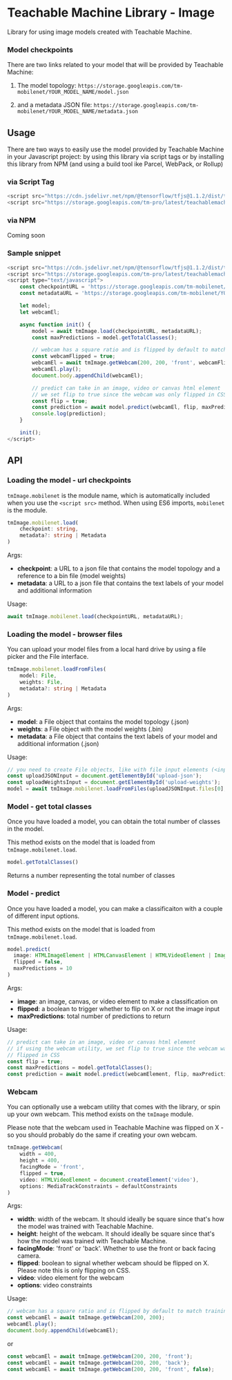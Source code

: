 # Teachable Machine Library - Image

Library for using image models created with Teachable Machine.

### Model checkpoints

There are two links related to your model that will be provided by Teachable Machine:

1) The model topology: `https://storage.googleapis.com/tm-mobilenet/YOUR_MODEL_NAME/model.json`

2) and a metadata JSON file: `https://storage.googleapis.com/tm-mobilenet/YOUR_MODEL_NAME/metadata.json`


## Usage

There are two ways to easily use the model provided by Teachable Machine in your Javascript project: by using this library via script tags or by installing this library from NPM (and using a build tool ike Parcel, WebPack, or Rollup)

### via Script Tag

```js
<script src="https://cdn.jsdelivr.net/npm/@tensorflow/tfjs@1.1.2/dist/tf.min.js"></script>
<script src="https://storage.googleapis.com/tm-pro/latest/teachablemachine-image.min.js"></script>
```

### via NPM

Coming soon

### Sample snippet

```js
<script src="https://cdn.jsdelivr.net/npm/@tensorflow/tfjs@1.1.2/dist/tf.min.js"></script>
<script src="https://storage.googleapis.com/tm-pro/latest/teachablemachine-image.min.js"></script>
<script type="text/javascript">
    const checkpointURL = 'https://storage.googleapis.com/tm-mobilenet/YOUR_MODEL_NAME/model.json';
    const metadataURL = 'https://storage.googleapis.com/tm-mobilenet/YOUR_MODEL_NAME/metadata.json';

    let model;
    let webcamEl;

    async function init() {
        model = await tmImage.load(checkpointURL, metadataURL);
        const maxPredictions = model.getTotalClasses();

        // webcam has a square ratio and is flipped by default to match training
        const webcamFlipped = true;
        webcamEl = await tmImage.getWebcam(200, 200, 'front', webcamFlipped);
        webcamEl.play();
        document.body.appendChild(webcamEl);

        // predict can take in an image, video or canvas html element
        // we set flip to true since the webcam was only flipped in CSS
        const flip = true;
        const prediction = await model.predict(webcamEl, flip, maxPredictions);
        console.log(prediction);
    }

    init();
</script>
```


## API

### Loading the model - url checkpoints

`tmImage.mobilenet` is the module name, which is automatically included when you use the `<script src>` method. When using ES6 imports, `mobilenet` is the module.

```ts
tmImage.mobilenet.load(
	checkpoint: string, 
	metadata?: string | Metadata
)
```

Args:

* **checkpoint**: a URL to a json file that contains the model topology and a reference to a bin file (model weights)
* **metadata**: a URL to a json file that contains the text labels of your model and additional information


Usage:

```js
await tmImage.mobilenet.load(checkpointURL, metadataURL);
```


### Loading the model - browser files

You can upload your model files from a local hard drive by using a file picker and the File interface. 

```ts
tmImage.mobilenet.loadFromFiles(
	model: File, 
	weights: File, 
	metadata?: string | Metadata
) 
```

Args:

* **model**: a File object that contains the model topology (.json)
* **weights**: a File object with the model weights (.bin)
* **metadata**: a File object that contains the text labels of your model and additional information (.json)

Usage:

```js
// you need to create File objects, like with file input elements (<input type="file" ...>)
const uploadJSONInput = document.getElementById('upload-json');
const uploadWeightsInput = document.getElementById('upload-weights');
model = await tmImage.mobilenet.loadFromFiles(uploadJSONInput.files[0], uploadWeightsInput.files[0])
```

### Model - get total classes

Once you have loaded a model, you can obtain the total number of classes in the model. 

This method exists on the model that is loaded from `tmImage.mobilenet.load`.

```ts
model.getTotalClasses()
```

Returns a number representing the total number of classes


### Model - predict

Once you have loaded a model, you can make a classificaiton with a couple of different input options.

This method exists on the model that is loaded from `tmImage.mobilenet.load`.

```ts
model.predict(
  image: HTMLImageElement | HTMLCanvasElement | HTMLVideoElement | ImageBitmap,
  flipped = false,
  maxPredictions = 10
)
```

Args:

* **image**: an image, canvas, or video element to make a classification on
* **flipped**: a boolean to trigger whether to flip on X or not the image input
* **maxPredictions**: total number of predictions to return

Usage:

```js
// predict can take in an image, video or canvas html element
// if using the webcam utility, we set flip to true since the webcam was only 
// flipped in CSS
const flip = true;
const maxPredictions = model.getTotalClasses();
const prediction = await model.predict(webcamElement, flip, maxPredictions);
```

### Webcam

You can optionally use a webcam utility that comes with the library, or spin up your own webcam. This method exists on the `tmImage` module.

Please note that the webcam used in Teachable Machine was flipped on X - so you should probably do the same if creating your own webcam.

```ts
tmImage.getWebcam(
    width = 400,
    height = 400,
    facingMode = 'front',
    flipped = true,
    video: HTMLVideoElement = document.createElement('video'),
    options: MediaTrackConstraints = defaultConstraints
)
```

Args:

* **width**: width of the webcam. It should ideally be square since that's how the model was trained with Teachable Machine.
* **height**: height of the webcam. It should ideally be square since that's how the model was trained with Teachable Machine.
* **facingMode**: 'front' or 'back'. Whether to use the front or back facing camera.
* **flipped**: boolean to signal whether webcam should be flipped on X. Please note this is only flipping on CSS.
* **video**: video element for the webcam
* **options**: video constraints

Usage:

```js
// webcam has a square ratio and is flipped by default to match training
const webcamEl = await tmImage.getWebcam(200, 200);
webcamEl.play();
document.body.appendChild(webcamEl);
```

or

```js
const webcamEl = await tmImage.getWebcam(200, 200, 'front');
const webcamEl = await tmImage.getWebcam(200, 200, 'back');
const webcamEl = await tmImage.getWebcam(200, 200, 'front', false);
```



